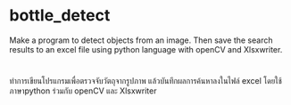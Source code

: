 # bottle_detect
Make a program to detect objects from an image. Then save the search results to an excel file using python language with openCV and Xlsxwriter.
#
ทำการเขียนโปรแกรมเพื่อตรวจจับวัตถุจากรูปภาพ แล้วบันทึกผลการค้นหาลงในไฟล์ excel โดยใช้ภาษาpython ร่วมกับ openCV และ Xlsxwriter
